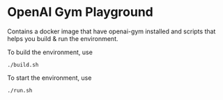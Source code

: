 OpenAI Gym Playground
=====================

Contains a docker image that have openai-gym installed and scripts that helps you build & run the environment.

To build the environment, use

```
./build.sh
```

To start the environment, use

```
./run.sh
```
